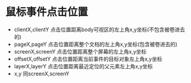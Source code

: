 # 鼠标事件点击位置
- clientX,clientY
  点击位置距离body可视区的左上角x,y坐标(不包含被卷进去的)
- pageX,pageY
  点击位置距离整个文档的左上角x,y坐标(包含被卷进去的)
- screenX,screenY
  点击位置距离整个屏幕的左上角x,y坐标
- offsetX,offsetY
  点击位置距离当前事件的目标对象左上角x,y坐标
- layerX,layerY
  点击位置距离最近定位的父元素左上角x,y坐标
- x,y
  同screenX,screenY